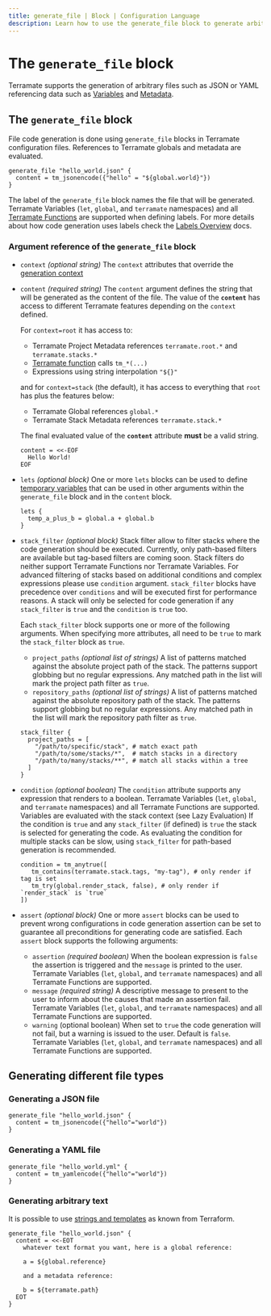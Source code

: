 ```yaml
---
title: generate_file | Block | Configuration Language
description: Learn how to use the generate_file block to generate arbitrary files such as JSON and YAML.
---
```


# The `generate_file` block

Terramate supports the generation of arbitrary files such as JSON or YAML referencing data such as
[Variables](../variables/index.md) and [Metadata](../variables/metadata.md).

## The `generate_file` block

File code generation is done using `generate_file` blocks in Terramate configuration files.
References to Terramate globals and metadata are evaluated.

```hcl
generate_file "hello_world.json" {
  content = tm_jsonencode({"hello" = "${global.world}"})
}
```

The label of the `generate_file` block names the file that will be generated.
Terramate Variables (`let`, `global`, and `terramate` namespaces) and all [Terramate Functions](../functions/index.md)
are supported when defining labels. For more details about how code generation uses labels check the [Labels Overview](../../code-generation/index.md#labels) docs.

### Argument reference of the `generate_file` block

- `context` *(optional string)* The `context` attributes that override the [generation context](../../code-generation/index.md#generation-context)
- `content` *(required string)* The `content` argument defines the string that will be generated as the content of the file.
  The value of the **`content`** has access to different Terramate features
  depending on the `context` defined.

  For `context=root` it has access to:

  - Terramate Project Metadata references `terramate.root.*` and `terramate.stacks.*`
  - [Terramate function](../functions/index.md) calls `tm_*(...)`
  - Expressions using string interpolation `"${}"`

  and for `context=stack` (the default), it has access to everything that `root` has plus the features below:

  - Terramate Global references `global.*`
  - Terramate Stack Metadata references `terramate.stack.*`

  The final evaluated value of the **`content`** attribute **must** be a valid string.

  ```hcl
  content = <<-EOF
    Hello World!
  EOF
  ```

- `lets` *(optional block)* One or more `lets` blocks can be used to define [temporary variables](../variables/lets.md)
  that can be used in other arguments within the `generate_file` block and in the `content` block.

  ```hcl
  lets {
    temp_a_plus_b = global.a + global.b
  }
  ```

- `stack_filter` *(optional block)* Stack filter allow to filter stacks where the code generation should be executed.
  Currently, only path-based filters are available but tag-based filters are coming soon. Stack filters do neither support
  Terramate Functions nor Terramate Variables. For advanced filtering of stacks based on additional conditions and complex
  expressions please use `condition` argument. `stack_filter` blocks have precedence over `conditions` and will be executed
  first for performance reasons. A stack will only be selected for code generation if any `stack_filter` is `true` and the
  `condition` is `true` too.

  Each `stack_filter` block supports one or more of the following arguments. When specifying more attributes, all need to
  be `true` to mark the `stack_filter` block as `true`.
  - `project_paths` *(optional list of strings)* A list of patterns matched against the absolute project path of the stack.
  The patterns support globbing but no regular expressions. Any matched path in the list will mark the project path filter as `true`.
  - `repository_paths` *(optional list of strings)* A list of patterns matched against the absolute repository path of the
  stack. The patterns support globbing but no regular expressions. Any matched path in the list will mark the repository path filter as `true`.

  ```hcl
  stack_filter {
    project_paths = [
      "/path/to/specific/stack", # match exact path
      "/path/to/some/stacks/*",  # match stacks in a directory
      "/path/to/many/stacks/**", # match all stacks within a tree
    ]
  }
  ```
- `condition` *(optional boolean)* The `condition` attribute supports any expression that renders to a boolean.
  Terramate Variables (`let`, `global`, and `terramate` namespaces) and all Terramate Functions are supported.
  Variables are evaluated with the stack context (see  Lazy Evaluation)
  If the condition is `true` and any `stack_filter` (if defined) is `true` the stack is selected for generating the code.
  As evaluating the condition for multiple stacks can be slow, using `stack_filter` for path-based generation is recommended.

  ```hcl
  condition = tm_anytrue([
     tm_contains(terramate.stack.tags, "my-tag"), # only render if tag is set
     tm_try(global.render_stack, false), # only render if `render_stack` is `true`
  ])
  ```

- `assert` *(optional block)* One or more `assert` blocks can be used to prevent wrong configurations in code generation
  assertion can be set to guarantee all preconditions for generating code are satisfied.
  Each `assert` block supports the following arguments:
    - `assertion` *(required boolean)* When the boolean expression is `false` the assertion is triggered and the
    `message` is printed to the user. Terramate Variables (`let`, `global`, and `terramate` namespaces) and all
    Terramate Functions are supported.
    - `message` *(required string)* A descriptive message to present to the user to inform about the causes that made an
    assertion fail. Terramate Variables (`let`, `global`, and `terramate` namespaces) and all Terramate Functions are supported.
    - `warning` (optional boolean) When set to `true` the code generation will not fail, but a warning is issued to the user.
    Default is `false`. Terramate Variables (`let`, `global`, and `terramate` namespaces) and all Terramate Functions are supported.

## Generating different file types

### Generating a JSON file

```hcl
generate_file "hello_world.json" {
  content = tm_jsonencode({"hello"="world"})
}
```

### Generating a YAML file

```hcl
generate_file "hello_world.yml" {
  content = tm_yamlencode({"hello"="world"})
}
```

### Generating arbitrary text

It is possible to use [strings and templates](https://www.terraform.io/language/expressions/strings#strings-and-templates) as known from Terraform.

```hcl
generate_file "hello_world.json" {
  content = <<-EOT
    whatever text format you want, here is a global reference:

    a = ${global.reference}

    and a metadata reference:

    b = ${terramate.path}
  EOT
}
```
